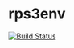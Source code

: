 # rps3env

[![Build Status](https://travis-ci.org/islamelnabarawy/rps3env.svg?branch=master)](https://travis-ci.org/islamelnabarawy/rps3env)
